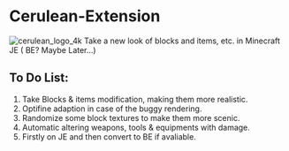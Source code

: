 # Cerulean-Extension
![cerulean_logo_4k](https://i.loli.net/2019/06/30/5d18c1d6e97ef92487.png)
Take a new look of blocks and items, etc. in Minecraft JE ( BE? Maybe Later…)

## To Do List:
1) Take Blocks & items modification, making them more realistic.
2) Optifine adaption in case of the buggy rendering.
3) Randomize some block textures to make them more scenic.
4) Automatic altering weapons, tools & equipments with damage.
5) Firstly on JE and then convert to BE if avaliable.
